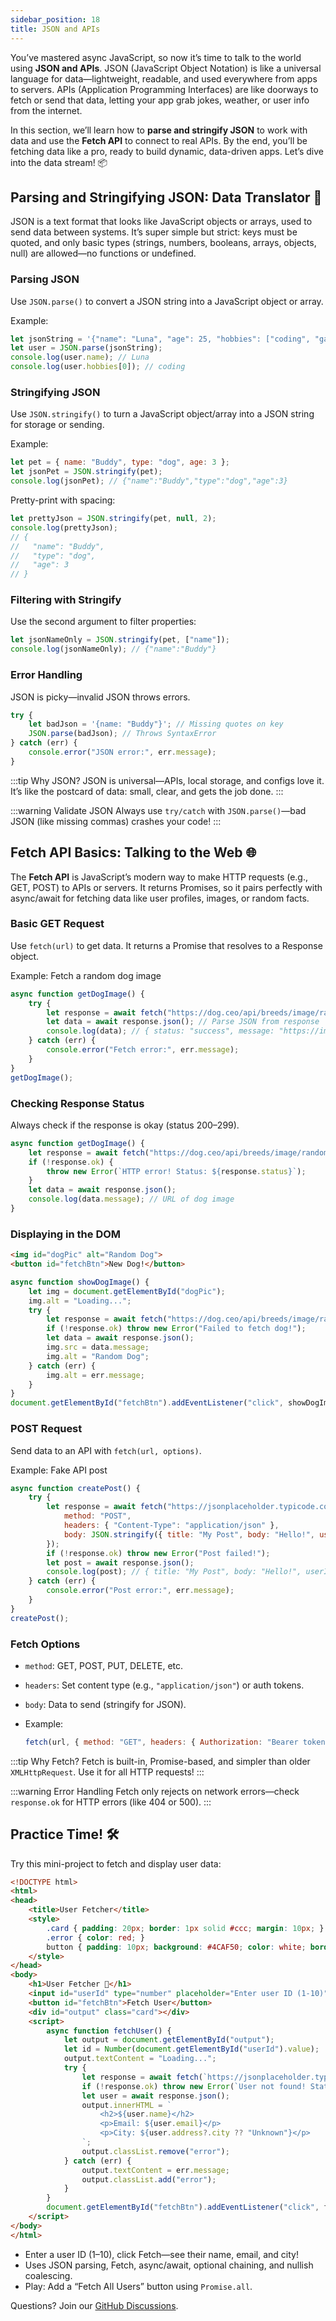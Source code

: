 ```yaml
---
sidebar_position: 18
title: JSON and APIs 
---
```



You’ve mastered async JavaScript, so now it’s time to talk to the world using **JSON and APIs**. JSON (JavaScript Object Notation) is like a universal language for data—lightweight, readable, and used everywhere from apps to servers. APIs (Application Programming Interfaces) are like doorways to fetch or send that data, letting your app grab jokes, weather, or user info from the internet.

In this section, we’ll learn how to **parse and stringify JSON** to work with data and use the **Fetch API** to connect to real APIs. By the end, you’ll be fetching data like a pro, ready to build dynamic, data-driven apps. Let’s dive into the data stream! 📦

## Parsing and Stringifying JSON: Data Translator 📜

JSON is a text format that looks like JavaScript objects or arrays, used to send data between systems. It’s super simple but strict: keys must be quoted, and only basic types (strings, numbers, booleans, arrays, objects, null) are allowed—no functions or undefined.

### Parsing JSON

Use `JSON.parse()` to convert a JSON string into a JavaScript object or array.

Example:

```javascript
let jsonString = '{"name": "Luna", "age": 25, "hobbies": ["coding", "gaming"]}';
let user = JSON.parse(jsonString);
console.log(user.name); // Luna
console.log(user.hobbies[0]); // coding
```

### Stringifying JSON

Use `JSON.stringify()` to turn a JavaScript object/array into a JSON string for storage or sending.

Example:

```javascript
let pet = { name: "Buddy", type: "dog", age: 3 };
let jsonPet = JSON.stringify(pet);
console.log(jsonPet); // {"name":"Buddy","type":"dog","age":3}
```

Pretty-print with spacing:

```javascript
let prettyJson = JSON.stringify(pet, null, 2);
console.log(prettyJson);
// {
//   "name": "Buddy",
//   "type": "dog",
//   "age": 3
// }
```

### Filtering with Stringify

Use the second argument to filter properties:

```javascript
let jsonNameOnly = JSON.stringify(pet, ["name"]);
console.log(jsonNameOnly); // {"name":"Buddy"}
```

### Error Handling

JSON is picky—invalid JSON throws errors.

```javascript
try {
    let badJson = '{name: "Buddy"}'; // Missing quotes on key
    JSON.parse(badJson); // Throws SyntaxError
} catch (err) {
    console.error("JSON error:", err.message);
}
```

:::tip Why JSON?
JSON is universal—APIs, local storage, and configs love it. It’s like the postcard of data: small, clear, and gets the job done.
:::

:::warning Validate JSON
Always use `try/catch` with `JSON.parse()`—bad JSON (like missing commas) crashes your code!
:::

## Fetch API Basics: Talking to the Web 🌐

The **Fetch API** is JavaScript’s modern way to make HTTP requests (e.g., GET, POST) to APIs or servers. It returns Promises, so it pairs perfectly with async/await for fetching data like user profiles, images, or random facts.

### Basic GET Request

Use `fetch(url)` to get data. It returns a Promise that resolves to a Response object.

Example: Fetch a random dog image

```javascript
async function getDogImage() {
    try {
        let response = await fetch("https://dog.ceo/api/breeds/image/random");
        let data = await response.json(); // Parse JSON from response
        console.log(data); // { status: "success", message: "https://images.dogapi.com/..." }
    } catch (err) {
        console.error("Fetch error:", err.message);
    }
}
getDogImage();
```

### Checking Response Status

Always check if the response is okay (status 200–299).

```javascript
async function getDogImage() {
    let response = await fetch("https://dog.ceo/api/breeds/image/random");
    if (!response.ok) {
        throw new Error(`HTTP error! Status: ${response.status}`);
    }
    let data = await response.json();
    console.log(data.message); // URL of dog image
}
```

### Displaying in the DOM

```html
<img id="dogPic" alt="Random Dog">
<button id="fetchBtn">New Dog!</button>
```

```javascript
async function showDogImage() {
    let img = document.getElementById("dogPic");
    img.alt = "Loading...";
    try {
        let response = await fetch("https://dog.ceo/api/breeds/image/random");
        if (!response.ok) throw new Error("Failed to fetch dog!");
        let data = await response.json();
        img.src = data.message;
        img.alt = "Random Dog";
    } catch (err) {
        img.alt = err.message;
    }
}
document.getElementById("fetchBtn").addEventListener("click", showDogImage);
```

### POST Request

Send data to an API with `fetch(url, options)`.

Example: Fake API post

```javascript
async function createPost() {
    try {
        let response = await fetch("https://jsonplaceholder.typicode.com/posts", {
            method: "POST",
            headers: { "Content-Type": "application/json" },
            body: JSON.stringify({ title: "My Post", body: "Hello!", userId: 1 })
        });
        if (!response.ok) throw new Error("Post failed!");
        let post = await response.json();
        console.log(post); // { title: "My Post", body: "Hello!", userId: 1, id: 101 }
    } catch (err) {
        console.error("Post error:", err.message);
    }
}
createPost();
```

### Fetch Options

- `method`: GET, POST, PUT, DELETE, etc.
- `headers`: Set content type (e.g., `"application/json"`) or auth tokens.
- `body`: Data to send (stringify for JSON).
- Example:

  ```javascript
  fetch(url, { method: "GET", headers: { Authorization: "Bearer token" } });
  ```

:::tip Why Fetch?
Fetch is built-in, Promise-based, and simpler than older `XMLHttpRequest`. Use it for all HTTP requests!
:::

:::warning Error Handling
Fetch only rejects on network errors—check `response.ok` for HTTP errors (like 404 or 500).
:::

## Practice Time! 🛠️

Try this mini-project to fetch and display user data:

```html
<!DOCTYPE html>
<html>
<head>
    <title>User Fetcher</title>
    <style>
        .card { padding: 20px; border: 1px solid #ccc; margin: 10px; }
        .error { color: red; }
        button { padding: 10px; background: #4CAF50; color: white; border: none; }
    </style>
</head>
<body>
    <h1>User Fetcher 🌟</h1>
    <input id="userId" type="number" placeholder="Enter user ID (1-10)">
    <button id="fetchBtn">Fetch User</button>
    <div id="output" class="card"></div>
    <script>
        async function fetchUser() {
            let output = document.getElementById("output");
            let id = Number(document.getElementById("userId").value);
            output.textContent = "Loading...";
            try {
                let response = await fetch(`https://jsonplaceholder.typicode.com/users/${id}`);
                if (!response.ok) throw new Error(`User not found! Status: ${response.status}`);
                let user = await response.json();
                output.innerHTML = `
                    <h2>${user.name}</h2>
                    <p>Email: ${user.email}</p>
                    <p>City: ${user.address?.city ?? "Unknown"}</p>
                `;
                output.classList.remove("error");
            } catch (err) {
                output.textContent = err.message;
                output.classList.add("error");
            }
        }
        document.getElementById("fetchBtn").addEventListener("click", fetchUser);
    </script>
</body>
</html>
```

- Enter a user ID (1–10), click Fetch—see their name, email, and city!
- Uses JSON parsing, Fetch, async/await, optional chaining, and nullish coalescing.
- Play: Add a “Fetch All Users” button using `Promise.all`.

Questions? Join our [GitHub Discussions](https://github.com/sammy6378/reference/discussions).
